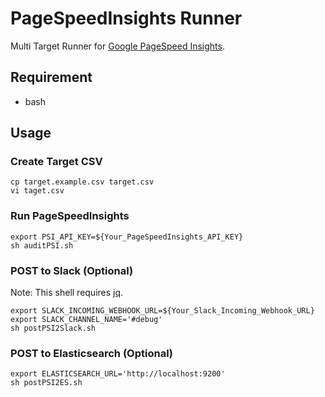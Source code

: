 # PageSpeedInsights Runner

Multi Target Runner for [Google PageSpeed Insights](https://developers.google.com/speed/pagespeed/insights/).

## Requirement
* bash

## Usage

### Create Target CSV
```
cp target.example.csv target.csv
vi taget.csv
```

### Run PageSpeedInsights
```
export PSI_API_KEY=${Your_PageSpeedInsights_API_KEY}
sh auditPSI.sh
```

### POST to Slack (Optional)
Note: This shell requires [jq](https://stedolan.github.io/jq/).
```
export SLACK_INCOMING_WEBHOOK_URL=${Your_Slack_Incoming_Webhook_URL}
export SLACK_CHANNEL_NAME='#debug'
sh postPSI2Slack.sh
```

### POST to Elasticsearch (Optional)
```
export ELASTICSEARCH_URL='http://localhost:9200'
sh postPSI2ES.sh
```
